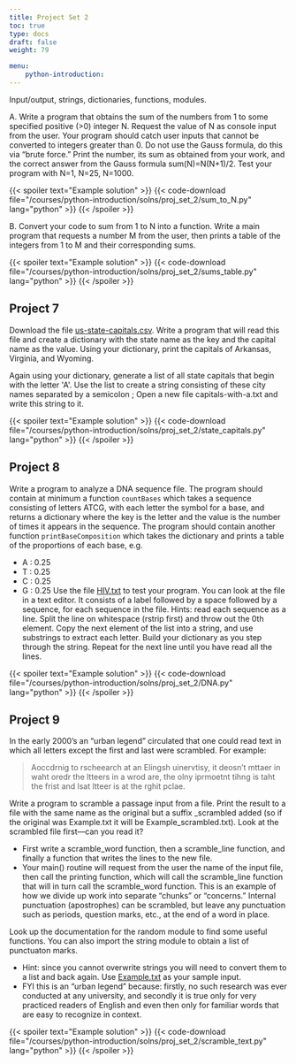 ```yaml
---
title: Project Set 2
toc: true
type: docs
draft: false
weight: 79

menu:
    python-introduction:
---
```


Input/output, strings, dictionaries, functions, modules.

A. Write a program that obtains the sum of the numbers from 1 to some specified positive (>0) integer N. Request the value of N as console input from the user. Your program should catch user inputs that cannot be converted to integers greater than 0.  Do not use the Gauss formula, do this via “brute force.”
Print the number, its sum as obtained from your work, and the correct answer from the Gauss formula sum(N)=N(N+1)/2.  Test your program with N=1, N=25, N=1000.

{{< spoiler text="Example solution" >}}
{{< code-download file="/courses/python-introduction/solns/proj_set_2/sum_to_N.py" lang="python" >}}
{{< /spoiler >}}

B. Convert your code to sum from 1 to N into a function.  Write a main program that requests a number M from the user, then prints a table of the integers from 1 to M and their corresponding sums.

{{< spoiler text="Example solution" >}}
{{< code-download file="/courses/python-introduction/solns/proj_set_2/sums_table.py" lang="python" >}}
{{< /spoiler >}}

## Project 7

Download the file [us-state-capitals.csv](/data/us-state-capitals.csv).  Write a program that will read this file and create a dictionary with the state name as the key and the capital name as the value.  Using your dictionary, print the capitals of Arkansas, Virginia, and Wyoming.

Again using your dictionary, generate a list of all state capitals that begin with the letter 'A'.  Use the list to create a string consisting of these city names separated by a semicolon ;   Open a new file capitals-with-a.txt and write this string to it.

{{< spoiler text="Example solution" >}}
{{< code-download file="/courses/python-introduction/solns/proj_set_2/state_capitals.py" lang="python" >}}
{{< /spoiler >}}

## Project 8

Write a program to analyze a DNA sequence file.  The program should contain at minimum a function `countBases` which takes a sequence consisting of letters ATCG, with each letter the symbol for a base, and returns a dictionary where the key is the letter and the value is the number of times it appears in the sequence.
The program should contain another function `printBaseComposition` which takes the dictionary and prints a table of the proportions of each base, e.g.
-  A : 0.25
-  T : 0.25
-  C : 0.25
-  G : 0.25
Use the file [HIV.txt](/data/HIV.txt) to test your program.  You can look at the file in a text editor.  It consists of a label followed by a space followed by a sequence, for each sequence in the file.
Hints: read each sequence as a line.  Split the line on whitespace (rstrip first) and throw out the 0th element.
Copy the next element of the list into a string, and use substrings to extract each letter.  Build your dictionary as you step through the string.  Repeat for the next line until you have read all the lines.

{{< spoiler text="Example solution" >}}
{{< code-download file="/courses/python-introduction/solns/proj_set_2/DNA.py" lang="python" >}}
{{< /spoiler >}}

## Project 9

In the early 2000’s an “urban legend” circulated that one could read text in which all letters except the first and last were scrambled.  For example:

> Aoccdrnig to rscheearch at an Elingsh uinervtisy, it deosn’t mttaer in waht oredr the ltteers in a wrod are, the olny iprmoetnt tihng is taht the frist and lsat ltteer is at the rghit pclae.

Write a program to scramble a passage input from a file.  Print the result to a file with the same name as the original but a suffix \_scrambled added
(so if the original was Example.txt it will be Example_scrambled.txt).
Look at the scrambled file first—can you read it?
- First write a scramble_word function, then a scramble_line function, and finally a function that writes the lines to the new file.
- Your main() routine will request from the user the name of the input file, then call the printing function, which will call the scramble_line function that will in turn call the scramble_word function.
This is an example of how we divide up work into separate “chunks” or
“concerns.” Internal punctuation (apostrophes) can be scrambled, but leave any
punctuation such as periods, question marks, etc., at the end of a word in
place.

Look up the documentation for the random module to find some useful functions.  You can also import the string module to obtain a list of punctuaton marks.

- Hint: since you cannot overwrite strings you will need to convert them to a list and back again. Use [Example.txt](/data/Example.txt) as your sample input.
- FYI this is an “urban legend” because: firstly, no such research was ever conducted at any university, and secondly it is true only for very practiced readers of English and even then only for familiar words that are easy to recognize in context.

{{< spoiler text="Example solution" >}}
{{< code-download file="/courses/python-introduction/solns/proj_set_2/scramble_text.py" lang="python" >}}
{{< /spoiler >}}
